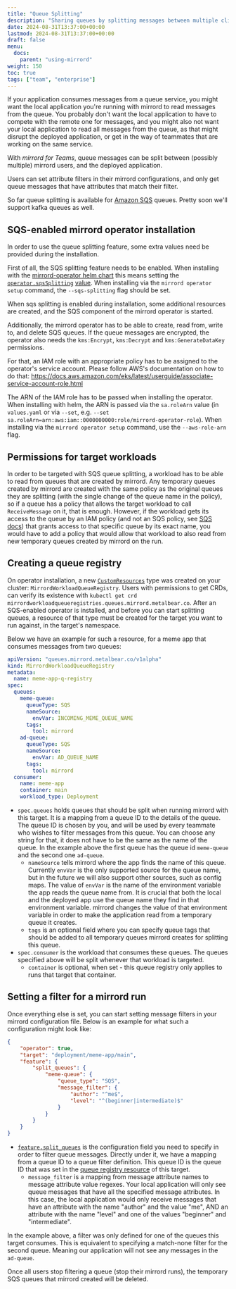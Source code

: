 ```yaml
---
title: "Queue Splitting"
description: "Sharing queues by splitting messages between multiple clients and the cluster"
date: 2024-08-31T13:37:00+00:00
lastmod: 2024-08-31T13:37:00+00:00
draft: false
menu:
  docs:
    parent: "using-mirrord"
weight: 150
toc: true
tags: ["team", "enterprise"]
---
```


If your application consumes messages from a queue service, you might want the local application you're running with
mirrord to read messages from the queue. You probably don't want the local application to have to compete with the
remote one for messages, and you might also not want your local application to read all messages from the queue, as
that might disrupt the deployed application, or get in the way of teammates that are working on the same service.

With _mirrord for Teams_, queue messages can be split between (possibly multiple) mirrord users, and the deployed
application.

Users can set attribute filters in their mirrord configurations, and only get queue messages that have attributes
that match their filter.

So far queue splitting is available for [Amazon SQS](https://aws.amazon.com/sqs/) queues. Pretty soon we'll support
kafka queues as well.

## SQS-enabled mirrord operator installation

In order to use the queue splitting feature, some extra values need be provided during the installation.

First of all, the SQS splitting feature needs to be enabled.
When installing with the [mirrord-operator helm chart](https://github.com/metalbear-co/charts/tree/main/mirrord-operator)
this means setting the [`operator.sqsSplitting`](https://github.com/metalbear-co/charts/blob/61fec57ca913068a11f3dc8579bdaa377cb028a1/mirrord-operator/values.yaml#L22)
[value](https://helm.sh/docs/chart_template_guide/values_files/). When installing via the `mirrord operator setup`
command, the `--sqs-splitting` flag should be set.

When sqs splitting is enabled during installation, some additional resources are created, and the SQS component of
the mirrord operator is started.

Additionally, the mirrord operator has to be able to create, read from, write to, and delete SQS queues.
If the queue messages are encrypted, the operator also needs the `kms:Encrypt`, `kms:Decrypt` and `kms:GenerateDataKey`
permissions.

For that, an IAM role with an appropriate policy has to be assigned to the operator's service account.
Please follow AWS's documentation on how to do that:
https://docs.aws.amazon.com/eks/latest/userguide/associate-service-account-role.html

The ARN of the IAM role has to be passed when installing the operator. When installing with helm, the ARN is passed
via the `sa.roleArn` value
(in `values.yaml` or via `--set`, e.g. `--set sa.roleArn=arn:aws:iam::0000000000:role/mirrord-operator-role`).
When installing via the `mirrord operator setup` command, use the `--aws-role-arn` flag.

## Permissions for target workloads

In order to be targeted with SQS queue splitting, a workload has to be able to read from queues that are created by
mirrord.
Any temporary queues created by mirrord are created with the same policy as the original queues they are splitting
(with the single change of the queue name in the policy), so if a queue has a policy that allows the target workload to
call `ReceiveMessage` on it, that is enough.
However, if the workload gets its access to the queue by an IAM policy (and not an SQS policy, see
[SQS docs](https://docs.aws.amazon.com/AWSSimpleQueueService/latest/SQSDeveloperGuide/sqs-using-identity-based-policies.html#sqs-using-sqs-and-iam-policies))
that grants access to that specific queue by its exact name, you would have to add a policy that would allow that
workload to also read from new temporary queues created by mirrord on the run.

## Creating a queue registry

On operator installation, a new
[`CustomResources`](https://kubernetes.io/docs/concepts/extend-kubernetes/api-extension/custom-resources/) type was
created on your cluster: `MirrordWorkloadQueueRegistry`. Users with permissions to get CRDs, can verify its
existence with `kubectl get crd mirrordworkloadqueueregistries.queues.mirrord.metalbear.co`.
After an SQS-enabled operator is installed, and before you can start splitting queues, a resource of that type must be
created for the target you want to run against, in the target's namespace.

Below we have an example for such a resource, for a meme app that consumes messages from two queues:

```yaml
apiVersion: "queues.mirrord.metalbear.co/v1alpha"
kind: MirrordWorkloadQueueRegistry
metadata:
  name: meme-app-q-registry
spec:
  queues:
    meme-queue:
      queueType: SQS
      nameSource:
        envVar: INCOMING_MEME_QUEUE_NAME
      tags:
        tool: mirrord
    ad-queue:
      queueType: SQS
      nameSource:
        envVar: AD_QUEUE_NAME
      tags:
        tool: mirrord
  consumer:
    name: meme-app
    container: main
    workload_type: Deployment
```

* `spec.queues` holds queues that should be split when running mirrord with this target.
  It is a mapping from a queue ID to the details of the queue. The queue ID is chosen by you, and will be used by
  every teammate who wishes to filter messages from this queue. You can choose any string for that, it does not have
  to be the same as the name of the queue. In the example above the first queue has the queue id `meme-queue`
  and the second one `ad-queue`.
  * `nameSource` tells mirrord where the app finds the name of this queue. Currently `envVar` is the only supported
    source for the queue name, but in the future we will also support other sources, such as config maps. The value of
    `envVar` is the name of the environment variable the app reads the queue name from. It is crucial that both the local
    and the deployed app use the queue name they find in that environment variable. mirrord changes the value of that
    environment variable in order to make the application read from a temporary queue it creates.
  * `tags` is an optional field where you can specify queue tags that should be added to all temporary queues mirrord
    creates for splitting this queue.
* `spec.consumer` is the workload that consumes these queues. The queues specified above will be split whenever that
  workload is targeted.
  * `container` is optional, when set - this queue registry only applies to runs that target that container.

## Setting a filter for a mirrord run

Once everything else is set, you can start setting message filters in your mirrord configuration file.
Below is an example for what such a configuration might look like:
```json
{
    "operator": true,
    "target": "deployment/meme-app/main",
    "feature": {
        "split_queues": {
            "meme-queue": {
                "queue_type": "SQS",
                "message_filter": {
                    "author": "^me$",
                    "level": "^(beginner|intermediate)$"
                }
            }
        }
    }
}
```

* [`feature.split_queues`](/docs/reference/configuration/#feature-split_queues) is the configuration field you need
  to specify in order to filter queue messages. Directly under it, we have a mapping from a queue ID to a queue
  filter definition. This queue ID is the queue ID that was set in the
  [queue registry resource](#creating-a-queue-registry) of this target.
  * `message_filter` is a mapping from message attribute names to message attribute value regexes. Your local
    application will only see queue messages that have all the specified message attributes. In this case, the local
    application would only receive messages that have an attribute with the name "author" and the value "me", AND an
    attribute with the name "level" and one of the values "beginner" and "intermediate".

In the example above, a filter was only defined for one of the queues this target consumes. This is equivalent to
specifying a match-none filter for the second queue. Meaning our application will not see any messages in the
`ad-queue`.

Once all users stop filtering a queue (stop their mirrord runs), the temporary SQS queues that mirrord created will be
deleted.

